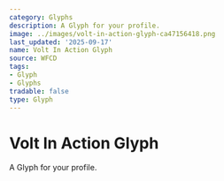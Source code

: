 ```yaml
---
category: Glyphs
description: A Glyph for your profile.
image: ../images/volt-in-action-glyph-ca47156418.png
last_updated: '2025-09-17'
name: Volt In Action Glyph
source: WFCD
tags:
- Glyph
- Glyphs
tradable: false
type: Glyph
---
```


# Volt In Action Glyph

A Glyph for your profile.

